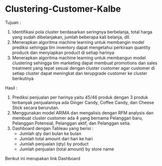 # Clustering-Customer-Kalbe
Tujuan :
1. Identifikasi pola cluster berdasarkan seringnya berbelanja, total harga yang sudah dibelanjakan, jumlah beberapa kali belanja, dll. 
2. Menerapkan algoritma machine learning untuk membangin model prediksi sehingga tim inventory dapat mengetahui perkiraan quantity produck dan menyiapkan product di setiap harinya
3. Menerapkan algoritma machine learning untuk membangun model clustering sehingga tim marketing dapat membuat promotions dan sales treatment yang tepat sesuai dengan cluster customer agar customer di setiap cluster dapat meningkat dan terupgrade customer ke cluster berikutnya

Hasil :
1. Prediksi penjualan per harinya yaitu 45/46 produk dengan 3 produk terbanyak penjualannya ada Ginger Candy, Coffee Candy, dan Cheese Stick secara berurutan.
2. Menggunakan model ARIMA dan mengalisis dengan RFM analysis dan membuat cluster customer ada 4 yang bernama Pelanggan baru, Pelanggan Potensial, Pelanggan aktif, dan Pelanggan setia.
3. Dashboard dengan Tableau yang berisi :
     - Jumlah qty dari bulan ke bulan
     - Jumlah total amount dari hari ke 
hari
     - Jumlah penjualan (qty) by 
product
     - Jumlah penjualan (total amount) 
by store name



Berikut ini merupakan link Dashboard
